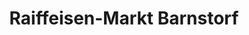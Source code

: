 ---
title: "Raiffeisen-Markt Barnstorf"
url: /barnstorf/raiffeisen-markt-barnstorf/
shop: Dorfladen
---